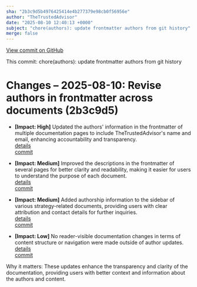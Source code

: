 ```yaml
---
sha: "2b3c9d5b4976425414e4b277379e98cb0f56956e"
author: "TheTrustedAdvisor"
date: "2025-08-10 12:40:13 +0000"
subject: "chore(authors): update frontmatter authors from git history"
merge: false
---
```


[View commit on GitHub](https://github.com/TheTrustedAdvisor/FabricAdoptionFramework/commit/2b3c9d5b4976425414e4b277379e98cb0f56956e)

This commit: chore(authors): update frontmatter authors from git history

# Changes – 2025-08-10: Revise authors in frontmatter across documents (2b3c9d5)

- **[Impact: High]** Updated the authors' information in the frontmatter of multiple documentation pages to include TheTrustedAdvisor's name and email, enhancing accountability and transparency.  
   [details](/docs/about/changes/2025-08-10-update-authors)  
   [commit](https://github.com/TheTrustedAdvisor/FabricAdoptionFramework/commit/2b3c9d5b4976425414e4b277379e98cb0f56956e)  

- **[Impact: Medium]** Improved the descriptions in the frontmatter of several pages for better clarity and readability, making it easier for users to understand the purpose of each document.  
   [details](/docs/about/changes/2025-08-10-update-descriptions)  
   [commit](https://github.com/TheTrustedAdvisor/FabricAdoptionFramework/commit/2b3c9d5b4976425414e4b277379e98cb0f56956e)  

- **[Impact: Medium]** Added authorship information to the sidebar of various strategy-related documents, providing users with clear attribution and contact details for further inquiries.  
   [details](/docs/about/changes/2025-08-10-add-authorship-sidebar)  
   [commit](https://github.com/TheTrustedAdvisor/FabricAdoptionFramework/commit/2b3c9d5b4976425414e4b277379e98cb0f56956e)  

- **[Impact: Low]** No reader-visible documentation changes in terms of content structure or navigation were made outside of author updates.  
   [details](/docs/about/changes/2025-08-10-no-structural-changes)  
   [commit](https://github.com/TheTrustedAdvisor/FabricAdoptionFramework/commit/2b3c9d5b4976425414e4b277379e98cb0f56956e)  

Why it matters: These updates enhance the transparency and clarity of the documentation, providing users with better context and information about the authors and content.
